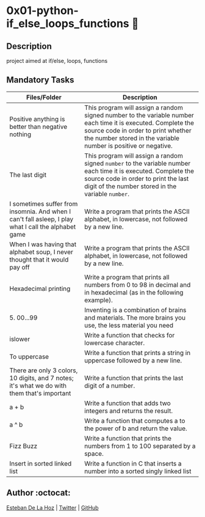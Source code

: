 # 0x01-python-if_else_loops_functions :tram:

## Description

project aimed at if/else, loops, functions

## Mandatory Tasks

| Files/Folder | Description |
| ------------ | ----------- |
| Positive anything is better than negative nothing | This program will assign a random signed number to the variable number each time it is executed. Complete the source code in order to print whether the number stored in the variable number is positive or negative. |
| The last digit | This program will assign a random signed ```number``` to the variable number each time it is executed. Complete the source code in order to print the last digit of the number stored in the variable ```number```. |
|  I sometimes suffer from insomnia. And when I can't fall asleep, I play what I call the alphabet game  | Write a program that prints the ASCII alphabet, in lowercase, not followed by a new line. |
| When I was having that alphabet soup, I never thought that it would pay off  | Write a program that prints the ASCII alphabet, in lowercase, not followed by a new line. |
| Hexadecimal printing | Write a program that prints all numbers from 0 to 98 in decimal and in hexadecimal (as in the following example). |
| 5. 00...99 | Inventing is a combination of brains and materials. The more brains you use, the less material you need  |
| islower | Write a function that checks for lowercase character. |
| To uppercase | Write a function that prints a string in uppercase followed by a new line. |
|  There are only 3 colors, 10 digits, and 7 notes; it's what we do with them that's important | Write a function that prints the last digit of a number. |
|  a + b  | Write a function that adds two integers and returns the result. |
| a ^ b | Write a function that computes a to the power of b and return the value. |
| Fizz Buzz | Write a function that prints the numbers from 1 to 100 separated by a space. |
| Insert in sorted linked list | Write a function in C that inserts a number into a sorted singly linked list |



## Author :octocat:

[Esteban De La Hoz](https://www.linkedin.com/in/esteban-de-la-hoz-romero-b6270017b/) | [Twitter](https://twitter.com/Esteban18911) | [GitHub](https://github.com/Esteban18911)
